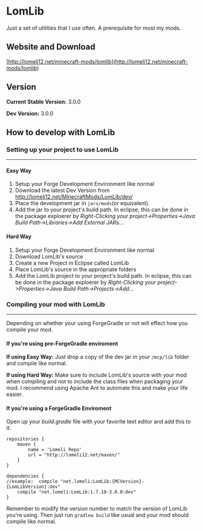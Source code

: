 LomLib
======

Just a set of utilities that I use often. A prerequisite for most my mods.

## Website and Download

[http://lomeli12.net/minecraft-mods/lomlib](http://lomeli12.net/minecraft-mods/lomlib)

## Version

**Current Stable Version:** 3.0.0

**Dev Version:** 3.0.0

## How to develop with LomLib

### Setting up your project to use LomLib
***

#### Easy Way

1. Setup your Forge Development Environment like normal
2. Download the latest Dev Version from http://lomeli12.net/MinecraftMods/LomLib/dev/
3. Place the development jar in `jars/mods`(or equivalent).
4. Add the jar to your project's build path. In eclipse, this can be done in the package exploerer by *Right-Clicking your project->Properties->Java Build Path->Libraries->Add External JARs...*

#### Hard Way

1. Setup your Forge Development Environment like normal
2. Download LomLib's source
3. Create a new Project in Eclipse called LomLib
4. Place LomLib's source in the appropriate folders
5. Add the LomLib project to your project's build path. In eclipse, this can be done in the package exploerer by *Right-Clicking your project->Properties->Java Build Path->Projects->Add...*

### Compiling your mod with LomLib
***

Depending on whether your using ForgeGradle or not will effect how you compile your mod. 

#### If you're using pre-ForgeGradle enviroment

**If using Easy Way:** Just drop a copy of the dev jar in your `/mcp/lib` folder and compile like normal.

**If using Hard Way:** Make sure to include LomLib's source with your mod when compiling and not to include the class files when packaging your mod. I recommend using Apache Ant to automate this and make your life easier.

#### If you're using a ForgeGradle Enviroment

Open up your *build.gradle* file with your favorite text editor and add this to it:

    repositories {
	    maven {
        	name = 'Lomeli Repo'
        	url = "http://lomeli12.net/maven/"
    	}
	}
	
	dependencies {
    //example:  compile "net.lomeli:LomLib:{MCVersion}-{LomLibVersion}:dev"
    	compile "net.lomeli:LomLib:1.7.10-3.0.0:dev"
	}

Remember to modify the version number to match the version of LomLib you're using. Then just run `gradlew build` like usual and your mod should compile like normal.